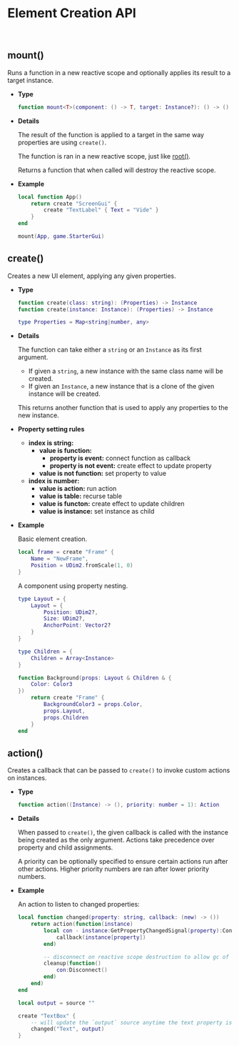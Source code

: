 # Element Creation API

<br/>

## mount()

Runs a function in a new reactive scope and optionally applies its result to a
target instance.

- **Type**
  
    ```lua
    function mount<T>(component: () -> T, target: Instance?): () -> ()
    ```

- **Details**

    The result of the function is applied to a target in the same way
    properties are using `create()`.

    The function is ran in a new reactive scope, just like
    [root()](reactivity-core.md#root).

    Returns a function that when called will destroy the reactive scope.

- **Example**

    ```lua
    local function App()
        return create "ScreenGui" {
            create "TextLabel" { Text = "Vide" }
        }
    end

    mount(App, game.StarterGui)
    ```

## create()

Creates a new UI element, applying any given properties.

- **Type**

    ```lua
    function create(class: string): (Properties) -> Instance
    function create(instance: Instance): (Properties) -> Instance

    type Properties = Map<string|number, any>
    ```

- **Details**

    The function can take either a `string` or an `Instance` as its first argument.

    - If given a `string`, a new instance with the same class name will be created.
    - If given an `Instance`, a new instance that is a clone of the given instance
    will be created.

    This returns another function that is used to apply any properties to the new
    instance.

- **Property setting rules**

    - **index is string:**
      - **value is function:**
        - **property is event:** connect function as callback
        - **property is not event:** create effect to update property
      - **value is not function:** set property to value
    - **index is number:**
      - **value is action:** run action
      - **value is table:** recurse table
      - **value is functon:** create effect to update children
      - **value is instance:** set instance as child

- **Example**

    Basic element creation.

    ```lua
    local frame = create "Frame" {
        Name = "NewFrame",
        Position = UDim2.fromScale(1, 0)
    }
    ```

    A component using property nesting.

    ```lua
    type Layout = {
        Layout = {
            Position: UDim2?,
            Size: UDim2?,
            AnchorPoint: Vector2?
        }
    }

    type Children = {
        Children = Array<Instance>
    }

    function Background(props: Layout & Children & {
        Color: Color3
    })
        return create "Frame" {
            BackgroundColor3 = props.Color,
            props.Layout,
            props.Children
        }
    end
    ```

## action()

Creates a callback that can be passed to `create()` to invoke custom actions on
instances.

- **Type**

    ```lua
    function action((Instance) -> (), priority: number = 1): Action
    ```

- **Details**

    When passed to `create()`, the given callback is called with the instance
    being created as the only argument. Actions take precedence over property
    and child assignments.

    A priority can be optionally specified to ensure certain actions run after
    other actions. Higher priority numbers are ran after lower priority numbers.

- **Example**

    An action to listen to changed properties:

    ```lua
    local function changed(property: string, callback: (new) -> ())
        return action(function(instance)
            local con - instance:GetPropertyChangedSignal(property):Connect(function()
                callback(instance[property])
            end)

            -- disconnect on reactive scope destruction to allow gc of instance
            cleanup(function()
                con:Disconnect()
            end)
        end)
    end

    local output = source ""

    create "TextBox" {
        -- will update the `output` source anytime the text property is changed
        changed("Text", output)
    }
    ```
